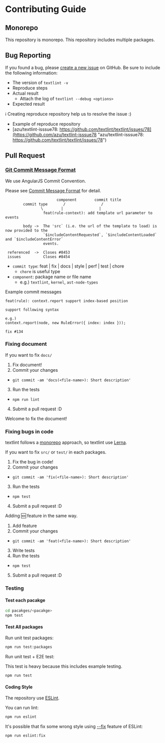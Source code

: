 # Contributing Guide

## Monorepo

This repository is monorepo.
This repository includes multiple packages.

## Bug Reporting

If you found a bug, please [create a new issue](https://github.com/textlint/textlint/issues/new) on GitHub. Be sure to include the following information:

- The version of `textlint -v`
- Reproduce steps
- Actual result
    - Attach the log of `textlint --debug <options>`
- Expected result

:information_source: Creating reproduce repository help us to resolve the issue :)

- Example of reproduce repository
- [azu/textlint-isssue78: https://github.com/textlint/textlint/issues/78](https://github.com/azu/textlint-isssue78 "azu/textlint-isssue78: https://github.com/textlint/textlint/issues/78")

## Pull Request

### [Git Commit Message Format](https://github.com/stevemao/conventional-changelog-angular/blob/master/convention.md "Commit Message Format")

We use AngularJS Commit Convention.

Please see [Commit Message Format](https://github.com/stevemao/conventional-changelog-angular/blob/master/convention.md "Commit Message Format") for detail.

```
                       component        commit title
        commit type       /                /      
                \        |                |
                 feat(rule-context): add template url parameter to events

        body ->  The 'src` (i.e. the url of the template to load) is now provided to the
                 `$includeContentRequested`, `$includeContentLoaded` and `$includeContentError`
                 events.

 referenced  ->  Closes #8453
 issues          Closes #8454
```

- `commit type`: feat | fix | docs | style | perf | test | chore
    - `chore` is useful type
- `component`: package name or file name
    - e.g.) `textlint`, `kernel`, `ast-node-types`
    
    
Example commit messages

```
feat(rule): context.report support index-based position

support following syntax

e.g.) 
context.report(node, new RuleError({ index: index }));

fix #134
```


### Fixing document

If you want to fix `docs/`

1. Fix document!
2. Commit your changes
  - `git commit -am 'docs(<file-name>): Short description'`
3. Run the tests
  - `npm run lint`
4. Submit a pull request :D

Welcome to fix the document!

### Fixing bugs in code

textlint follows a [monorepo](https://github.com/babel/babel/blob/master/doc/design/monorepo.md "monorepo") approach, so textlint use [Lerna](https://lernajs.io/ "Lerna").

If you want to fix `src/` or `test/` in each packages.

1. Fix the bug in code!
2. Commit your changes
  - `git commit -am 'fix(<file-name>): Short description'`
3. Run the tests
  - `npm test`
4. Submit a pull request :D

Adding :new: feature in the same way.

1. Add feature
2. Commit your changes
  - `git commit -am 'feat(<file-name>): Short description'`
3. Write tests
4. Run the tests
  - `npm test`
5. Submit a pull request :D

### Testing

#### Test each pacakge

```sh
cd pacakges/<pacakge>
npm test
```

#### Test All packages

Run unit test packages:

```sh
npm run test:packages
```

Run unit test + E2E test:

This test is heavy because this includes example testing.

```sh
npm run test
```

#### Coding Style

The repository use [ESLint](http://eslint.org/ "ESLint").

You can run lint:

```sh
npm run eslint
```

It's possible that fix some wrong style using [--fix](http://eslint.org/docs/user-guide/command-line-interface#fix "--fix") feature of ESLint:

```
npm run eslint:fix
```
